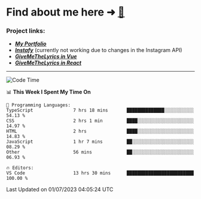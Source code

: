 # Find about me here ➜ [🧑](https://pauabella.dev)

### Project links:
- ***[My Portfolio](https://pauabella.dev)***
- ***[Instafy](https://instafy.me)*** (currently not working due to changes in the Instagram API)
- ***[GiveMeTheLyrics in Vue](https://lyrics.pauabella.dev)***
- ***[GiveMeTheLyrics in React](https://pauabella.dev/GiveMeTheLyrics)***

---
<!--START_SECTION:waka-->
![Code Time](http://img.shields.io/badge/Code%20Time-2%2C282%20hrs%202%20mins-blue)

📊 **This Week I Spent My Time On** 

```text
💬 Programming Languages: 
TypeScript               7 hrs 18 mins       ██████████████░░░░░░░░░░░   54.13 % 
CSS                      2 hrs 1 min         ████░░░░░░░░░░░░░░░░░░░░░   14.97 % 
HTML                     2 hrs               ████░░░░░░░░░░░░░░░░░░░░░   14.83 % 
JavaScript               1 hr 7 mins         ██░░░░░░░░░░░░░░░░░░░░░░░   08.29 % 
Other                    56 mins             ██░░░░░░░░░░░░░░░░░░░░░░░   06.93 % 

🔥 Editors: 
VS Code                  13 hrs 30 mins      █████████████████████████   100.00 % 
```


 Last Updated on 01/07/2023 04:05:24 UTC
<!--END_SECTION:waka-->
